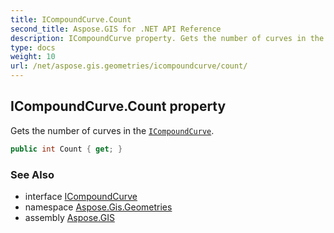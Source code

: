 ```yaml
---
title: ICompoundCurve.Count
second_title: Aspose.GIS for .NET API Reference
description: ICompoundCurve property. Gets the number of curves in the ICompoundCurve.
type: docs
weight: 10
url: /net/aspose.gis.geometries/icompoundcurve/count/
---
```

## ICompoundCurve.Count property

Gets the number of curves in the [`ICompoundCurve`](../).

```csharp
public int Count { get; }
```

### See Also

* interface [ICompoundCurve](../)
* namespace [Aspose.Gis.Geometries](../../icompoundcurve/)
* assembly [Aspose.GIS](../../../)


